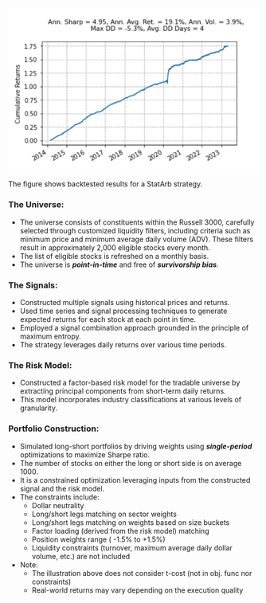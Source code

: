 ![](/Cum_Ret.png)

The figure shows backtested results for a StatArb strategy.

### The Universe:
- The universe consists of constituents within the Russell 3000, carefully selected through customized liquidity filters,
  including criteria such as minimum price and minimum average daily volume (ADV). These filters result in approximately 2,000 eligible stocks every month.
- The list of eligible stocks is refreshed on a monthly basis.
- The universe is ***point-in-time*** and free of ***survivorship bias***.

### The Signals:
- Constructed multiple signals using historical prices and returns.
- Used time series and signal processing techniques to generate expected returns for each stock at each point in time.
- Employed a signal combination approach grounded in the principle of maximum entropy.
- The strategy leverages daily returns over various time periods.

### The Risk Model:
- Constructed a factor-based risk model for the tradable universe by extracting principal components from short-term daily returns.
- This model incorporates industry classifications at various levels of granularity.

### Portfolio Construction:
- Simulated long-short portfolios by driving weights using ***single-period*** optimizations to maximize Sharpe ratio.
- The number of stocks on either the long or short side is on average 1000.
- It is a constrained optimization leveraging inputs from the constructed signal and the risk model.
- The constraints include:
  * Dollar neutrality
  * Long/short legs matching on sector weights 
  * Long/short legs matching on weights based on size buckets
  * Factor loading (derived from the risk model) matching
  * Position weights range ( -1.5% to +1.5%)
  * Liquidity constraints (turnover, maximum average daily dollar volume, etc.) are not included
- Note:
  * The illustration above does not consider t-cost (not in obj. func nor constraints)
  * Real-world returns may vary depending on the execution quality
